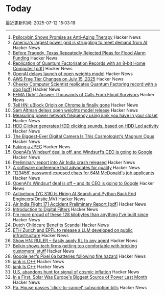 # Today

最近更新时间: 2025-07-12 15:03:18

--- 
1. [Psilocybin Shows Promise as Anti-Aging Therapy](https://neurosciencenews.com/psilocybin-longevity-aging-29425/) Hacker News
2. [America's largest power grid is struggling to meet demand from AI](https://www.reuters.com/sustainability/boards-policy-regulation/americas-largest-power-grid-is-struggling-meet-demand-ai-2025-07-09/) Hacker News
3. [Before Tragedy, Texas Repeatedly Rejected Pleas for Flood Alarm Funding](https://www.nytimes.com/2025/07/10/us/politics/texas-flood-alarm-system.html) Hacker News
4. [Replication of Quantum Factorisation Records with an 8-bit Home Computer [pdf]](https://eprint.iacr.org/2025/1237.pdf) Hacker News
5. [OpenAI delays launch of open weights model](https://twitter.com/sama/status/1943837550369812814) Hacker News
6. [AWS Free Tier Changes on July 15, 2025](https://freetier.co/articles/aws-free-tier-changes-july-15-2025) Hacker News
7. [Cheeky Computer Scientist replicates Quantum Factoring record with a dog [pdf]](https://eprint.iacr.org/2025/1237.pdf) Hacker News
8. [FEMA Didn’t Answer Thousands of Calls From Flood Survivors](https://www.nytimes.com/2025/07/11/climate/fema-missed-calls-texas-floods.html) Hacker News
9. [Tell HN: uBlock Origin on Chrome is finally gone](https://news.ycombinator.com/item?id=44538517) Hacker News
10. [Sam Altman delays open weights model release](https://twitter.com/sama/status/1943837550369812814) Hacker News
11. [Measuring power network frequency using junk you have in your closet](https://halcy.de/blog/2025/02/09/measuring-power-network-frequency-using-junk-you-have-in-your-closet/) Hacker News
12. [HDD Clicker generates HDD clicking sounds, based on HDD Led activity](https://www.serdashop.com/HDDClicker) Hacker News
13. [The Biggest-Ever Digital Camera Is This Cosmologist's Magnum Opus](https://www.quantamagazine.org/the-biggest-ever-digital-camera-is-this-cosmologists-magnum-opus-20250711/) Hacker News
14. [Faking a JPEG](https://www.ty-penguin.org.uk/~auj/blog/2025/03/25/fake-jpeg/) Hacker News
15. [OpenAI’s Windsurf deal is off, and Windsurf’s CEO is going to Google](https://www.theverge.com/openai/705999/google-windsurf-ceo-openai) Hacker News
16. [Preliminary report into Air India crash released](https://www.bbc.co.uk/news/live/cx20p2x9093t) Hacker News
17. [A software conference that advocates for quality](https://bettersoftwareconference.com/) Hacker News
18. ['123456' password exposed chats for 64M McDonald's job applicants](https://www.bleepingcomputer.com/news/security/123456-password-exposed-chats-for-64-million-mcdonalds-job-applicants/) Hacker News
19. [OpenAI's Windsurf deal is off – and its CEO is going to Google](https://www.theverge.com/openai/705999/google-windsurf-ceo-openai) Hacker News
20. [Activeloop (YC S18) Is Hiring AI Search and Python Back End Engineers(Onsite,MV)](https://careers.activeloop.ai/) Hacker News
21. [Air India Flight 171 Accident Preliminary Report [pdf]](https://aaib.gov.in/What%27s%20New%20Assets/Preliminary%20Report%20VT-ANB.pdf) Hacker News
22. [Introduction to Digital Filters](https://ccrma.stanford.edu/~jos/filters/) Hacker News
23. [I'm more proud of these 128 kilobytes than anything I've built since](https://medium.com/@mikehall314/im-more-proud-of-these-128-kilobytes-than-anything-i-ve-built-since-53706cfbdc18) Hacker News
24. [Dutch Childcare Benefits Scandal](https://en.wikipedia.org/wiki/Dutch_childcare_benefits_scandal) Hacker News
25. [ETH Zurich and EPFL to release a LLM developed on public infrastructure](https://ethz.ch/en/news-and-events/eth-news/news/2025/07/a-language-model-built-for-the-public-good.html) Hacker News
26. [Show HN: RULER – Easily apply RL to any agent](https://openpipe.ai/blog/ruler) Hacker News
27. [Belkin shows tech firms getting too comfortable with bricking customers' stuff](https://arstechnica.com/gadgets/2025/07/belkin-shows-tech-firms-getting-too-comfortable-with-bricking-customers-stuff/) Hacker News
28. [Google nerfs Pixel 6a batteries following fire hazard](https://arstechnica.com/gadgets/2025/07/a-mess-of-its-own-making-google-nerfs-second-pixel-phone-battery-this-year/) Hacker News
29. [jank is C++](https://jank-lang.org/blog/2025-07-11-jank-is-cpp/) Hacker News
30. [jank Is C++](https://jank-lang.org/blog/2025-07-11-jank-is-cpp/) Hacker News
31. [U.S. abandons hunt for signal of cosmic inflation](https://www.science.org/content/article/u-s-abandons-hunt-signal-cosmic-inflation) Hacker News
32. [In a First, Solar Was Europe's Biggest Source of Power Last Month](https://e360.yale.edu/digest/solar-biggest-power-source-europe-june-2025) Hacker News
33. [Pa. House passes 'click-to-cancel' subscription bills](https://www.pennlive.com/news/2025/07/pa-house-passes-click-to-cancel-subscription-bills-as-court-throws-out-federal-rule.html) Hacker News
